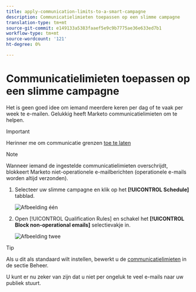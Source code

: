 ```yaml
---
title: apply-communication-limits-to-a-smart-campagne
description: Communicatielimieten toepassen op een slimme campagne
translation-type: tm+mt
source-git-commit: e149133a5383faaef5e9c9b7775ae36e633ed7b1
workflow-type: tm+mt
source-wordcount: '121'
ht-degree: 0%

---
```



# Communicatielimieten toepassen op een slimme campagne

Het is geen goed idee om iemand meerdere keren per dag of te vaak per week te e-mailen. Gelukkig heeft Marketo communicatielimieten om te helpen.

>[!IMPORTANT]
>
>Herinner me om communicatie grenzen [toe te laten](https://docs.marketo.com/display/DOCS/Enable+Communication+Limits)

>[!NOTE]
>
>Wanneer iemand de ingestelde communicatielimieten overschrijdt, blokkeert Marketo niet-operationele e-mailberichten (operationele e-mails worden altijd verzonden).

1. Selecteer uw slimme campagne en klik op het **[!UICONTROL Schedule]** tabblad.

   ![Afbeelding één](/help/sky/assets/smart-campaigns/apply-communication-limits-to-a-smart-campaign/apply-communication-limits-to-a-smart-campaign-1.png)

1. Open [!UICONTROL Qualification Rules] en schakel het **[!UICONTROL Block non-operational emails]** selectievakje in.

   ![Afbeelding twee](/help/sky/assets/smart-campaigns/apply-communication-limits-to-a-smart-campaign/apply-communication-limits-to-a-smart-campaign-2.png)

>[!TIP]
>
>Als u dit als standaard wilt instellen, bewerkt u de [communicatielimieten](https://docs.marketo.com/display/DOCS/Enable+Communication+Limits) in de sectie Beheer.

U kunt er nu zeker van zijn dat u niet per ongeluk te veel e-mails naar uw publiek stuurt.
